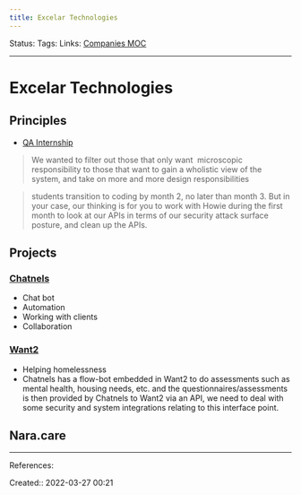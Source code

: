 ```yaml
---
title: Excelar Technologies
---
```

Status: 
Tags: 
Links: [Companies MOC](out/companies-moc.md)
___

# Excelar Technologies
## Principles
- [QA Internship](out/qa-internship.md)

> We wanted to filter out those that only want  microscopic responsibility to those that want to gain a wholistic view of the system, and take on more and more design responsibilities

> students transition to coding by month 2, no later than month 3. But in your case, our thinking is for you to work with Howie during the first month to look at our APIs in terms of our security attack surface posture, and clean up the APIs.
## Projects
### [Chatnels](https://www.chatnels.com/)
- Chat bot
- Automation
- Working with clients
- Collaboration

### [Want2](https://www.want2.ca/what-we-do/)
- Helping homelessness
- Chatnels has a flow-bot embedded in Want2 to do assessments such as mental health, housing needs, etc. and the questionnaires/assessments is then provided by Chatnels to Want2 via an API, we need to deal with some security and system integrations relating to this interface point.
## Nara.care

___
References:

Created:: 2022-03-27 00:21
